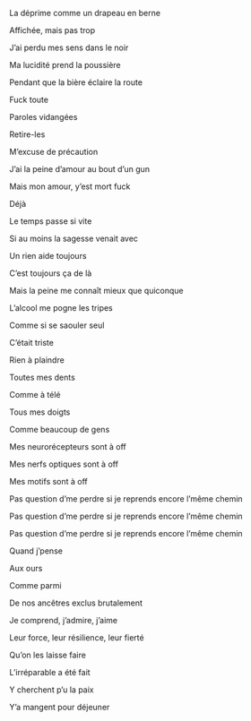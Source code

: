 La déprime comme un drapeau en berne

Affichée, mais pas trop

J’ai perdu mes sens dans le noir

Ma lucidité prend la poussière

Pendant que la bière éclaire la route

Fuck toute

Paroles vidangées

Retire-les

M’excuse de précaution

J’ai la peine d’amour au bout d’un gun

Mais mon amour, y’est mort fuck

Déjà

Le temps passe si vite

Si au moins la sagesse venait avec



Un rien aide toujours

C’est toujours ça de là

Mais la peine me connaît mieux que quiconque

L’alcool me pogne les tripes

Comme si se saouler seul

C’était triste



Rien à plaindre

Toutes mes dents

Comme à télé

Tous mes doigts

Comme beaucoup de gens



Mes neurorécepteurs sont à off

Mes nerfs optiques sont à off

Mes motifs sont à off

Pas question d’me perdre si je reprends encore l’même chemin

Pas question d’me perdre si je reprends encore l’même chemin

Pas question d’me perdre si je reprends encore l’même chemin




Quand j’pense

Aux ours

Comme parmi

De nos ancêtres exclus brutalement

Je comprend, j’admire, j’aime

Leur force, leur résilience, leur fierté

Qu’on les laisse faire

L’irréparable a été fait

Y cherchent p’u la paix

Y’a mangent pour déjeuner